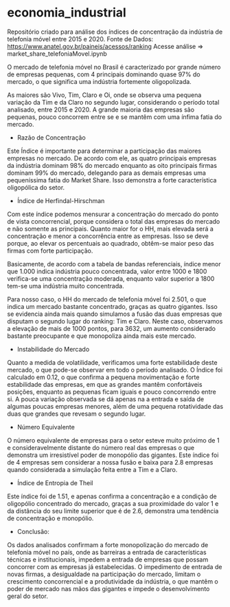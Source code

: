 # economia_industrial
Repositório criado para análise dos índices de concentração da indústria de telefonia móvel entre 2015 e 2020.
Fonte de Dados: https://www.anatel.gov.br/paineis/acessos/ranking
Acesse análise => market_share_telefoniaMovel.ipynb

O mercado de telefonia móvel no Brasil é caracterizado por grande número de empresas pequenas, com 4 principais dominando quase 97% do mercado, o que significa uma indústria fortemente oligopolizada.

As maiores são Vivo, Tim, Claro e Oi, onde se observa uma pequena variação da Tim e da Claro no segundo lugar, considerando o período total analisado, entre 2015 e 2020. A grande maioria das empresas são pequenas, pouco concorrem entre se e se mantêm com uma ínfima fatia do mercado.	



* Razão de Concentração

Este Índice é importante para determinar a participação das maiores empresas no mercado. De acordo com ele, as quatro principais empresas da indústria dominam 98% do mercado enquanto as oito principais firmas dominam 99% do mercado, delegando para as demais empresas uma pequeníssima fatia do Market Share. Isso demonstra a forte característica oligopólica do setor.

* Índice de Herfindal-Hirschman

Com este índice podemos mensurar a concentração do mercado do ponto de vista concorrencial, porque considera o total das empresas do mercado e não somente as principais. Quanto maior for o HH, mais elevada será a concentração e menor a concorrência entre as empresas. Isso se deve porque, ao elevar os percentuais ao quadrado, obtêm-se maior peso das firmas com forte participação.

Basicamente, de acordo com a tabela de  bandas referenciais, índice menor que 1.000 indica indústria pouco concentrada, valor entre 1000 e 1800 verifica-se uma concentração moderada, enquanto valor superior a 1800 tem-se uma indústria muito concentrada.

Para nosso caso, o HH do mercado de telefonia móvel foi 2.501, o que indica um mercado bastante concentrado, graças as quatro gigantes. Isso se evidencia ainda mais quando simulamos a fusão das duas empresas que disputam o segundo lugar do ranking: Tim e Claro. Neste caso, observamos a elevação de mais de 1000 pontos, para 3632, um aumento considerado bastante preocupante e que monopoliza ainda mais este mercado.

* Instabilidade do Mercado

Quanto a medida de volatilidade, verificamos uma forte estabilidade deste mercado, o que pode-se observar em todo o período analisado. O Índice foi calculado em 0.12, o que confirma a pequena movimentação e forte estabilidade das empresas,  em que as grandes mantêm confortáveis posições, enquanto as pequenas ficam iguais e pouco concorrendo entre si. A pouca variação observada se dá apenas na a entrada e saída de algumas poucas empresas menores, além de uma pequena rotatividade das duas que grandes que revesam o segundo lugar. 

* Número Equivalente
	
O número equivalente de empresas para o setor esteve muito próximo de 1 e consideravelmente distante do número real das empresas o que demonstra um irresistível poder de monopólio das gigantes. Este índice foi de 4 empresas sem considerar a nossa fusão e baixa para 2.8 empresas quando considerada a simulação feita entre a Tim e a Claro. 

* Índice de Entropia de Theil

Este índice foi de 1.51, e apenas confirma a concentração e a condição de oligopólio concentrado do mercado, graças a sua proximidade do valor 1 e da distância do seu limite superior que é de 2.6, demonstra uma tendência de concentração e monopólio.

* Conclusão:

Os dados analisados confirmam a forte monopolização do mercado de telefonia móvel no país, onde as barreiras a entrada de características técnicas e institucionais, impedem a entrada de empresas que possam concorrer com as empresas já estabelecidas. O impedimento de entrada de novas firmas, a desigualdade na participação do mercado, limitam o crescimento concorrencial e a produtividade da indústria, o que  mantêm o poder de mercado nas mãos das gigantes e impede o desenvolvimento geral do setor. 
